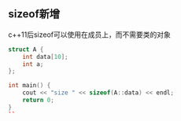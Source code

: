 ## sizeof新增
c++11后sizeof可以使用在成员上，而不需要类的对象

```c++
struct A {
    int data[10];
    int a;
};

int main() {
    cout << "size " << sizeof(A::data) << endl;
    return 0;
}
``
```